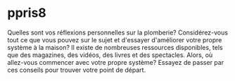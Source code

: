 # ppris8
Quelles sont vos réflexions personnelles sur la plomberie? Considérez-vous tout ce que vous pouvez sur le sujet et d'essayer d'améliorer votre propre système à la maison? Il existe de nombreuses ressources disponibles, tels que des magazines, des vidéos, des livres et des spectacles. Alors, où allez-vous commencer avec votre propre système? Essayez de passer par ces conseils pour trouver votre point de départ.
